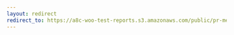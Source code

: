 ```yaml
---
layout: redirect
redirect_to: https://a8c-woo-test-reports.s3.amazonaws.com/public/pr-merge/41405/e2e/index.html
---
```

